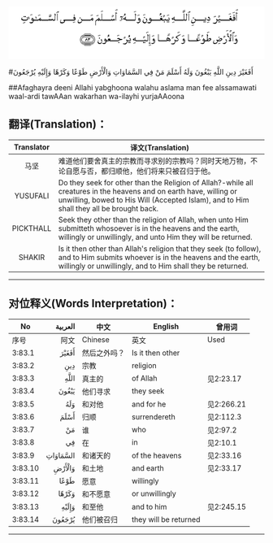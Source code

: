 ![003:083](images/003_083.gif)

#أَفَغَيْرَ دِينِ اللَّهِ يَبْغُونَ وَلَهُ أَسْلَمَ مَنْ فِي السَّمَاوَاتِ وَالْأَرْضِ طَوْعًا وَكَرْهًا وَإِلَيْهِ يُرْجَعُونَ 

##Afaghayra deeni Allahi yabghoona walahu aslama man fee alssamawati waal-ardi tawAAan wakarhan wa-ilayhi yurjaAAoona 

## 翻译(Translation)：

| Translator | 译文(Translation)                                            |
| :--------: | ------------------------------------------------------------ |
|    马坚    | 难道他们要舍真主的宗教而寻求别的宗教吗？同时天地万物，不论自愿与否，都归顺他，他们将来只被召归于他。 |
|  YUSUFALI  | Do they seek for other than the Religion of Allah?-while all creatures in the heavens and on earth have, willing or unwilling, bowed to His Will (Accepted Islam), and to Him shall they all be brought back. |
| PICKTHALL  | Seek they other than the religion of Allah, when unto Him submitteth whosoever is in the heavens and the earth, willingly or unwillingly, and unto Him they will be returned. |
|   SHAKIR   | Is it then other than Allah's religion that they seek (to follow), and to Him submits whoever is in the heavens and the earth, willingly or unwillingly, and to Him shall they be returned. |

---

## 对位释义(Words Interpretation)：

| No   | العربية | 中文    | English | 曾用词 |
| ---- | ------: | ------- | ------- | ------ |
| 序号 |    阿文 | Chinese | 英文    | Used   |
| 3:83.1  | أَفَغَيْرَ    | 然后之外吗？ | Is it then other      |            |
| 3:83.2  | دِينِ      | 宗教         | religion              |            |
| 3:83.3  |     اللَّهِ | 真主的       | of Allah              | 见2:23.17  |
| 3:83.4  | يَبْغُونَ    | 他们寻求     | they seek             |            |
| 3:83.5  | وَلَهُ      | 和对他       | and for he            | 见2:266.21 |
| 3:83.6  | أَسْلَمَ     | 归顺         | surrendereth          | 见2:112.3  |
| 3:83.7  | مَنْ       | 谁           | who                   | 见2:97.2   |
| 3:83.8  | فِي       | 在           | in                    | 见2:10.1   |
| 3:83.9  | السَّمَاوَاتِ | 和诸天的     | of the heavens        | 见2:33.16  |
| 3:83.10 | وَالْأَرْضِ   | 和土地       | and earth             | 见2:33.17  |
| 3:83.11 | طَوْعًا     | 愿意         | willingly             |            |
| 3:83.12 | وَكَرْهًا    | 和不愿意     | or unwillingly        |            |
| 3:83.13 | وَإِلَيْهِ    | 和至他       | and to him            | 见2:245.15 |
| 3:83.14 | يُرْجَعُونَ   | 他们被召归   | they will be returned |            |

---
